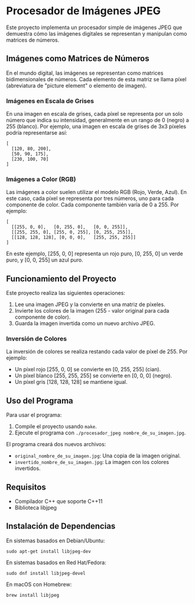 # Procesador de Imágenes JPEG

Este proyecto implementa un procesador simple de imágenes JPEG que demuestra cómo las imágenes digitales se representan y manipulan como matrices de números.

## Imágenes como Matrices de Números

En el mundo digital, las imágenes se representan como matrices bidimensionales de números. Cada elemento de esta matriz se llama píxel (abreviatura de "picture element" o elemento de imagen).

### Imágenes en Escala de Grises

En una imagen en escala de grises, cada píxel se representa por un solo número que indica su intensidad, generalmente en un rango de 0 (negro) a 255 (blanco). Por ejemplo, una imagen en escala de grises de 3x3 píxeles podría representarse así:

```
[
  [120, 80, 200],
  [50, 90, 175],
  [230, 100, 70]
]
```

### Imágenes a Color (RGB)

Las imágenes a color suelen utilizar el modelo RGB (Rojo, Verde, Azul). En este caso, cada píxel se representa por tres números, uno para cada componente de color. Cada componente también varía de 0 a 255. Por ejemplo:

```
[
  [[255, 0, 0],   [0, 255, 0],   [0, 0, 255]],
  [[255, 255, 0], [255, 0, 255], [0, 255, 255]],
  [[128, 128, 128], [0, 0, 0],   [255, 255, 255]]
]
```

En este ejemplo, [255, 0, 0] representa un rojo puro, [0, 255, 0] un verde puro, y [0, 0, 255] un azul puro.

## Funcionamiento del Proyecto

Este proyecto realiza las siguientes operaciones:

1. Lee una imagen JPEG y la convierte en una matriz de píxeles.
2. Invierte los colores de la imagen (255 - valor original para cada componente de color).
3. Guarda la imagen invertida como un nuevo archivo JPEG.

### Inversión de Colores

La inversión de colores se realiza restando cada valor de píxel de 255. Por ejemplo:

- Un píxel rojo [255, 0, 0] se convierte en [0, 255, 255] (cian).
- Un píxel blanco [255, 255, 255] se convierte en [0, 0, 0] (negro).
- Un píxel gris [128, 128, 128] se mantiene igual.

## Uso del Programa

Para usar el programa:

1. Compile el proyecto usando `make`.
2. Ejecute el programa con `./procesador_jpeg nombre_de_su_imagen.jpg`.

El programa creará dos nuevos archivos:
- `original_nombre_de_su_imagen.jpg`: Una copia de la imagen original.
- `invertido_nombre_de_su_imagen.jpg`: La imagen con los colores invertidos.

## Requisitos

- Compilador C++ que soporte C++11
- Biblioteca libjpeg

## Instalación de Dependencias

En sistemas basados en Debian/Ubuntu:
```
sudo apt-get install libjpeg-dev
```

En sistemas basados en Red Hat/Fedora:
```
sudo dnf install libjpeg-devel
```

En macOS con Homebrew:
```
brew install libjpeg
```
